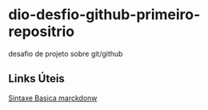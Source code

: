 # dio-desfio-github-primeiro-repositrio
desafio de projeto sobre git/github

## Links Úteis
[Sintaxe Basica marckdonw](https://www.markdownguide.org/basic-syntax/)
